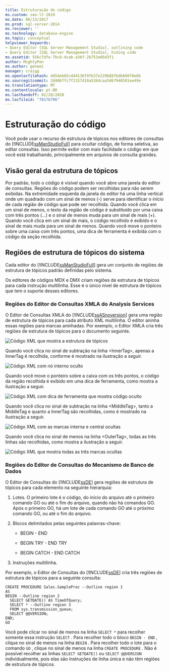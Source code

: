 ```yaml
---
title: Estruturação do código
ms.custom: seo-lt-2019
ms.date: 06/13/2017
ms.prod: sql-server-2014
ms.reviewer: ''
ms.technology: database-engine
ms.topic: conceptual
helpviewer_keywords:
- Query Editor [SQL Server Management Studio], outlining code
- Query Editor [SQL Server Management Studio], hiding code
ms.assetid: 556c7dfe-7bc8-4cab-a36f-2b753a05d3f1
author: MightyPen
ms.author: genemi
manager: craigg
ms.openlocfilehash: dd54eb65c4d4136f9fb37e229b88fbdb660f0e8b
ms.sourcegitcommit: 2d4067fc7f2157d10a526dcaa5d67948581ee49e
ms.translationtype: MT
ms.contentlocale: pt-BR
ms.lasthandoff: 02/28/2020
ms.locfileid: "78176796"
---
```

# <a name="code-outlining"></a>Estruturação do código
  Você pode usar o recurso de estrutura de tópicos nos editores de consultas do [!INCLUDE[ssManStudioFull](../../../includes/ssmanstudiofull-md.md)] para ocultar código, de forma seletiva, ao editar consultas. Isso permite exibir com mais facilidade o código em que você está trabalhando, principalmente em arquivos de consulta grandes.

## <a name="outlining-overview"></a>Visão geral da estrutura de tópicos
 Por padrão, todo o código é visível quando você abre uma janela do editor de consultas. Regiões do código podem ser recolhidas para não serem exibidas. Na extremidade esquerda da janela do editor há uma linha vertical onde um quadrado com um sinal de menos (-) serve para identificar o início de cada região de código que pode ser recolhida. Quando você clica em um sinal de menos, o texto da região de código é substituído por uma caixa com três pontos (…) e o sinal de menos muda para um sinal de mais (+). Quando você clica em um sinal de mais, o código recolhido é exibido e o sinal de mais muda para um sinal de menos. Quando você move o ponteiro sobre uma caixa com três pontos, uma dica de ferramenta é exibida com o código da seção recolhida.

## <a name="system-outline-regions"></a>Regiões de estrutura de tópicos do sistema
 Cada editor do [!INCLUDE[ssManStudioFull](../../../includes/ssmanstudiofull-md.md)] gera um conjunto de regiões de estrutura de tópicos padrão definidas pelo sistema.

 Os editores de códigos MDX e DMX criam regiões de estrutura de tópicos para cada instrução multilinha. Esse é o único nível de estrutura de tópicos que tem o suporte desses editores.

### <a name="analysis-services-xmla-query-editor-regions"></a>Regiões do Editor de Consultas XMLA do Analysis Services
 O Editor de Consultas XMLA do [!INCLUDE[ssASnoversion](../../includes/ssasnoversion-md.md)] gera uma região de estrutura de tópicos para cada atributo XML multilinha. O editor aninha essas regiões para marcas aninhadas. Por exemplo, o Editor XMLA cria três regiões de estrutura de tópicos para o documento seguinte.

 ![Código XML que mostra a estrutura de tópicos](../../database-engine/media/editoutlinexmlfull.gif "Código XML que mostra a estrutura de tópicos")

 Quando você clica no sinal de subtração na linha \<InnerTag>, apenas a InnerTag é recolhida, conforme é mostrado na ilustração a seguir.

 ![Código XML com nó interno oculto](../../database-engine/media/editoutlinexmlinnercol.gif "Código XML com nó interno oculto")

 Quando você move o ponteiro sobre a caixa com os três pontos, o código da região recolhida é exibido em uma dica de ferramenta, como mostra a ilustração a seguir.

 ![Código XML com dica de ferramenta que mostra código oculto](../../database-engine/media/editoutlinexmlmouse.gif "Código XML com dica de ferramenta que mostra código oculto")

 Quando você clica no sinal de subtração na linha \<MiddleTag>, tanto a MiddleTag e quanto a InnerTag são recolhidas, como é mostrado na ilustração a seguir.

 ![Código XML com as marcas interna e central ocultas](../../database-engine/media/editoutlinexmlmiddlecol.gif "Código XML com as marcas interna e central ocultas")

 Quando você clica no sinal de menos na linha \<OuterTag>, todas as três linhas são recolhidas, como mostra a ilustração a seguir.

 ![Código XML que mostra todas as três marcas ocultas](../../database-engine/media/editoutlinexmloutercol.gif "Código XML que mostra todas as três marcas ocultas")

### <a name="database-engine-query-editor-regions"></a>Regiões do Editor de Consultas do Mecanismo de Banco de Dados
 O Editor de Consultas do [!INCLUDE[ssDE](../../../includes/ssde-md.md)] gera regiões de estrutura de tópicos para cada elemento na seguinte hierarquia:

1.  Lotes. O primeiro lote é o código, do início do arquivo até o primeiro comando GO ou até o fim do arquivo, quando não há comandos GO. Após o primeiro GO, há um lote de cada comando GO até o próximo comando GO, ou até o fim do arquivo.

2.  Blocos delimitados pelas seguintes palavras-chave:

    -   BEGIN - END

    -   BEGIN TRY - END TRY

    -   BEGIN CATCH - END CATCH

3.  Instruções multilinha.

 Por exemplo, o Editor de Consultas do [!INCLUDE[ssDE](../../../includes/ssde-md.md)] cria três regiões de estrutura de tópicos para a seguinte consulta:

```
CREATE PROCEDURE Sales.SampleProc --Outline region 1
AS
BEGIN --Outline region 2 
  SELECT GETDATE() AS TimeOfQuery;
  SELECT * --Outline region 3
  FROM sys.transmission_queue;
  SELECT @@VERSION;
END;
GO
```

 Você pode clicar no sinal de menos na linha `SELECT *` para recolher somente essa instrução `SELECT` . Para recolher todo o bloco `BEGIN - END` , clique no sinal de menos na linha `BEGIN` . Para recolher todo o lote para o comando `GO` , clique no sinal de menos na linha `CREATE PROCEDURE` . Não é possível recolher as linhas `SELECT GETDATE()` ou `SELECT @@VERSION` individualmente, pois elas são instruções de linha única e não têm regiões de estrutura de tópicos.



